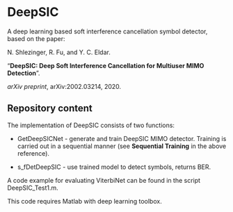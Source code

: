 # DeepSIC
A deep learning based soft interference cancellation symbol detector, based on the paper:

N. Shlezinger, R. Fu, and Y. C. Eldar. 

“**DeepSIC: Deep Soft Interference Cancellation for Multiuser MIMO Detection**”. 

*arXiv preprint*, arXiv:2002.03214, 2020.


## Repository content
The implementation of DeepSIC consists of two functions:

-  GetDeepSICNet - generate and train DeepSIC MIMO detector. Training is carried out in a sequential manner (see **Sequential Training** in the above reference).
  
-  s_fDetDeepSIC - use trained model to detect symbols, returns BER.
  
A code example for evaluating ViterbiNet can be found in the script DeepSIC_Test1.m.

This code requires Matlab with deep learning toolbox.

